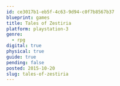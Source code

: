 ```yaml
---
id: ce3017b1-eb5f-4c63-9d94-c0f7b8567b37
blueprint: games
title: Tales of Zestiria
platform: playstation-3
genre:
  - rpg
digital: true
physical: true
guide: true
pending: false
posted: 2015-10-20
slug: tales-of-zestiria
---
```

